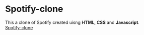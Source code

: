 # Spotify-clone
This a clone of Spotify created uisng <b>HTML</b>,<b> CSS</b> and <b>Javascript</b>.<br>
<a href="https://rangerslider.netlify.app/">Spotify-clone</a>


